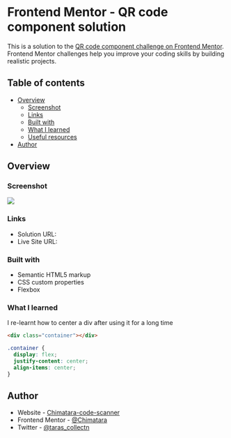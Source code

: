 # Frontend Mentor - QR code component solution

This is a solution to the [QR code component challenge on Frontend Mentor](https://www.frontendmentor.io/challenges/qr-code-component-iux_sIO_H). Frontend Mentor challenges help you improve your coding skills by building realistic projects. 

## Table of contents

- [Overview](#overview)
  - [Screenshot](#screenshot)
  - [Links](#links)
  - [Built with](#built-with)
  - [What I learned](#what-i-learned)
  - [Useful resources](#useful-resources)
- [Author](#author)



## Overview

### Screenshot

![](./Screenshots/Screenshot%202023-03-05%20at%2017-17-36%20Frontend%20Mentor%20QR%20Code%20task.pngScreenshots)


### Links

- Solution URL: [](https://github.com/Chimatara/QR-Code-Scanner)
- Live Site URL: [](https://chimatara-code-scanner.netlify.app/)



### Built with

- Semantic HTML5 markup
- CSS custom properties
- Flexbox

### What I learned

I re-learnt how to center a div after using it for a long time

```html
<div class="container"></div>
```
```css
.container {
  display: flex;
  justify-content: center;
  align-items: center;
}
```

## Author

- Website - [Chimatara-code-scanner](https://chimatara-code-scanner.netlify.app/)
- Frontend Mentor - [@Chimatara](https://www.frontendmentor.io/profile/Chimatara)
- Twitter - [@taras_collectn](https://twitter.com/taras_collectn)





